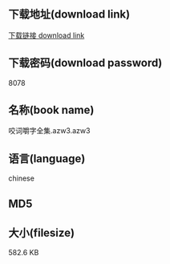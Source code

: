 ## 下载地址(download link)
[下载链接 download link](https://tutu365.netlify.app/?s=%E5%92%AC%E8%AF%8D%E5%9A%BC%E5%AD%97%E5%85%A8%E9%9B%86.azw3)

## 下载密码(download password)
8078

## 名称(book name)
咬词嚼字全集.azw3.azw3

## 语言(language)
chinese

## MD5


## 大小(filesize)
582.6 KB
